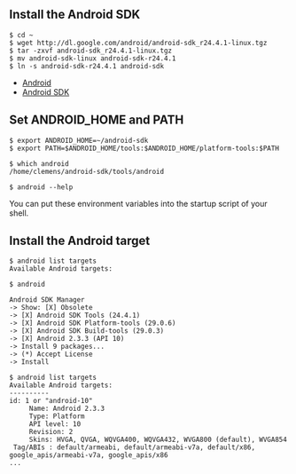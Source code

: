 ## Install the Android SDK

```
$ cd ~
$ wget http://dl.google.com/android/android-sdk_r24.4.1-linux.tgz
$ tar -zxvf android-sdk_r24.4.1-linux.tgz
$ mv android-sdk-linux android-sdk-r24.4.1
$ ln -s android-sdk-r24.4.1 android-sdk
```

* [Android](http://www.android.com/)
* [Android SDK](https://developer.android.com/sdk/)

## Set ANDROID_HOME and PATH

```
$ export ANDROID_HOME=~/android-sdk
$ export PATH=$ANDROID_HOME/tools:$ANDROID_HOME/platform-tools:$PATH

$ which android
/home/clemens/android-sdk/tools/android

$ android --help
```

You can put these environment variables into the startup script of your shell.

## Install the Android target

```
$ android list targets
Available Android targets:

$ android

Android SDK Manager
-> Show: [X] Obsolete
-> [X] Android SDK Tools (24.4.1)
-> [X] Android SDK Platform-tools (29.0.6)
-> [X] Android SDK Build-tools (29.0.3)
-> [X] Android 2.3.3 (API 10)
-> Install 9 packages...
-> (*) Accept License
-> Install

$ android list targets
Available Android targets:
----------
id: 1 or "android-10"
     Name: Android 2.3.3
     Type: Platform
     API level: 10
     Revision: 2
     Skins: HVGA, QVGA, WQVGA400, WQVGA432, WVGA800 (default), WVGA854
 Tag/ABIs : default/armeabi, default/armeabi-v7a, default/x86, google_apis/armeabi-v7a, google_apis/x86
...
```

